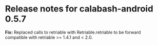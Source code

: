 # Release notes for calabash-android 0.5.7

**Fix:** Replaced calls to retriable with Retriable.retriable to be forward compatible with retriable >= 1.4.1 and < 2.0.